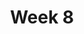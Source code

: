 ---
title: Week 8
menu:
  sidebar:
    name: Week 08
    identifier: gen_ai_week_8
    parent: gen_ai
draft: false
---